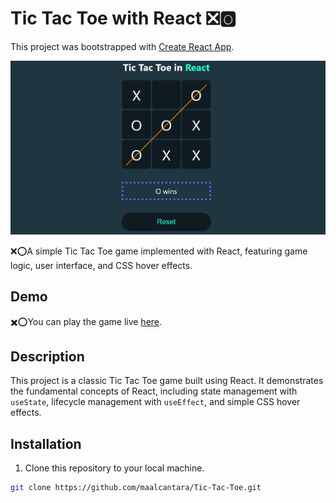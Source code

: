 # Tic Tac Toe with React ❎🅾️

This project was bootstrapped with [Create React App](https://github.com/facebook/create-react-app).

<img src="src\assets\gameView.png"/>

❌⭕A simple Tic Tac Toe game implemented with React, featuring game logic, user interface, and CSS hover effects.

## Demo

✖️⭕You can play the game live [here](#link-to-live-demo).

## Description

This project is a classic Tic Tac Toe game built using React. It demonstrates the fundamental concepts of React, including state management with `useState`, lifecycle management with `useEffect`, and simple CSS hover effects.

## Installation

1. Clone this repository to your local machine.

```bash
git clone https://github.com/maalcantara/Tic-Tac-Toe.git
```

